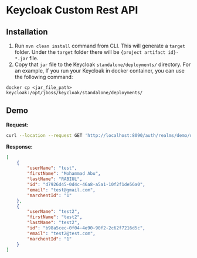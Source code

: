 # Keycloak Custom Rest API
## Installation
 1. Run  `mvn clean install` command from CLI. This will generate a `target` folder. Under the `target` folder there will be `{project artifact id}-*.jar` file.
 2.  Copy that `jar` file to the Keycloak `standalone/deployments/` directory. For an example, If you run your Keycloak in docker container, you can use the following command:
 ```dillinger
docker cp <jar_file_path> keycloak:/opt/jboss/keycloak/standalone/deployments/
```
## Demo
**Request:**
```sh
curl --location --request GET 'http://localhost:8090/auth/realms/demo/userapi-rest/users/search-by-attr?attr=merchant_id&value=1'
```
**Response:**
```json
[
    {
        "userName": "test",
        "firstName": "Mohammad Abu",
        "lastName": "RABIUL",
        "id": "d7926d45-0d4c-46a8-a5a1-10f2f1de56a0",
        "email": "test@gmail.com",
        "marchentId": "1"
    },
    {
        "userName": "test2",
        "firstName": "test2",
        "lastName": "test2",
        "id": "b98a5cec-0f04-4e90-90f2-2c62f7216d5c",
        "email": "test2@test.com",
        "marchentId": "1"
    }
]
```
